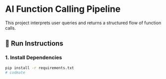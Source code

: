 # AI Function Calling Pipeline

This project interprets user queries and returns a structured flow of function calls.

## 🚀 Run Instructions

### 1. Install Dependencies

```bash
pip install -r requirements.txt
# codmate
